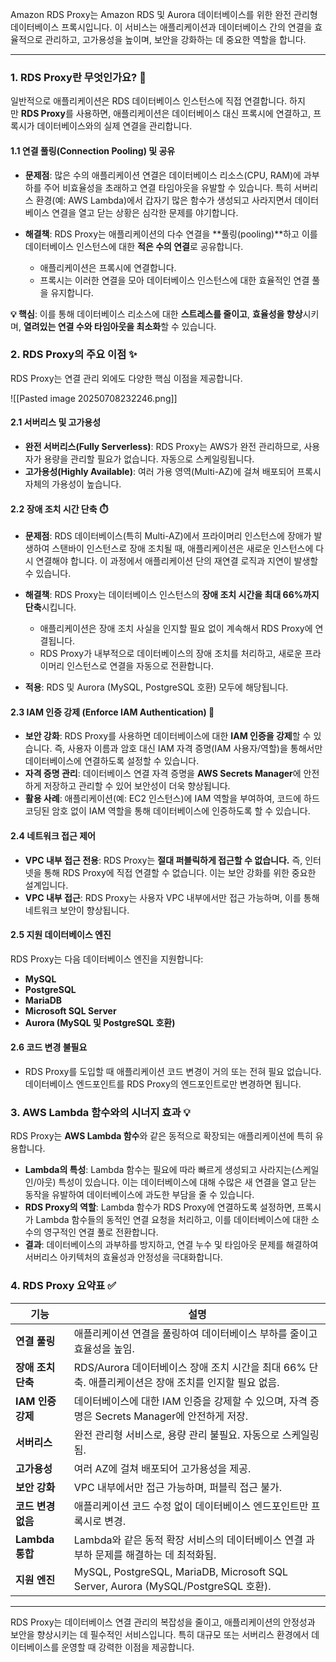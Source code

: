 
Amazon RDS Proxy는 Amazon RDS 및 Aurora 데이터베이스를 위한 완전 관리형 데이터베이스 프록시입니다. 이 서비스는 애플리케이션과 데이터베이스 간의 연결을 효율적으로 관리하고, 고가용성을 높이며, 보안을 강화하는 데 중요한 역할을 합니다.

---

### 1. RDS Proxy란 무엇인가요? 🤔

일반적으로 애플리케이션은 RDS 데이터베이스 인스턴스에 직접 연결합니다. 하지만 **RDS Proxy**를 사용하면, 애플리케이션은 데이터베이스 대신 프록시에 연결하고, 프록시가 데이터베이스와의 실제 연결을 관리합니다.

#### 1.1 연결 풀링(Connection Pooling) 및 공유

- **문제점**: 많은 수의 애플리케이션 연결은 데이터베이스 리소스(CPU, RAM)에 과부하를 주어 비효율성을 초래하고 연결 타임아웃을 유발할 수 있습니다. 특히 서버리스 환경(예: AWS Lambda)에서 갑자기 많은 함수가 생성되고 사라지면서 데이터베이스 연결을 열고 닫는 상황은 심각한 문제를 야기합니다.
    
- **해결책**: RDS Proxy는 애플리케이션의 다수 연결을 **풀링(pooling)**하고 이를 데이터베이스 인스턴스에 대한 **적은 수의 연결**로 공유합니다.
    
    - 애플리케이션은 프록시에 연결합니다.
    - 프록시는 이러한 연결을 모아 데이터베이스 인스턴스에 대한 효율적인 연결 풀을 유지합니다.

**💡 핵심**: 이를 통해 데이터베이스 리소스에 대한 **스트레스를 줄이고**, **효율성을 향상**시키며, **열려있는 연결 수와 타임아웃을 최소화**할 수 있습니다.

### 2. RDS Proxy의 주요 이점 ✨

RDS Proxy는 연결 관리 외에도 다양한 핵심 이점을 제공합니다.

![[Pasted image 20250708232246.png]]

#### 2.1 서버리스 및 고가용성

- **완전 서버리스(Fully Serverless)**: RDS Proxy는 AWS가 완전 관리하므로, 사용자가 용량을 관리할 필요가 없습니다. 자동으로 스케일링됩니다.
- **고가용성(Highly Available)**: 여러 가용 영역(Multi-AZ)에 걸쳐 배포되어 프록시 자체의 가용성이 높습니다.

#### 2.2 장애 조치 시간 단축 ⏱️

- **문제점**: RDS 데이터베이스(특히 Multi-AZ)에서 프라이머리 인스턴스에 장애가 발생하여 스탠바이 인스턴스로 장애 조치될 때, 애플리케이션은 새로운 인스턴스에 다시 연결해야 합니다. 이 과정에서 애플리케이션 단의 재연결 로직과 지연이 발생할 수 있습니다.
    
- **해결책**: RDS Proxy는 데이터베이스 인스턴스의 **장애 조치 시간을 최대 66%까지 단축**시킵니다.
    - 애플리케이션은 장애 조치 사실을 인지할 필요 없이 계속해서 RDS Proxy에 연결됩니다.
    - RDS Proxy가 내부적으로 데이터베이스의 장애 조치를 처리하고, 새로운 프라이머리 인스턴스로 연결을 자동으로 전환합니다.
- **적용**: RDS 및 Aurora (MySQL, PostgreSQL 호환) 모두에 해당됩니다.

#### 2.3 IAM 인증 강제 (Enforce IAM Authentication) 🔐

- **보안 강화**: RDS Proxy를 사용하면 데이터베이스에 대한 **IAM 인증을 강제**할 수 있습니다. 즉, 사용자 이름과 암호 대신 IAM 자격 증명(IAM 사용자/역할)을 통해서만 데이터베이스에 연결하도록 설정할 수 있습니다.
- **자격 증명 관리**: 데이터베이스 연결 자격 증명을 **AWS Secrets Manager**에 안전하게 저장하고 관리할 수 있어 보안성이 더욱 향상됩니다.
- **활용 사례**: 애플리케이션(예: EC2 인스턴스)에 IAM 역할을 부여하여, 코드에 하드코딩된 암호 없이 IAM 역할을 통해 데이터베이스에 인증하도록 할 수 있습니다.

#### 2.4 네트워크 접근 제어

- **VPC 내부 접근 전용**: RDS Proxy는 **절대 퍼블릭하게 접근할 수 없습니다.** 즉, 인터넷을 통해 RDS Proxy에 직접 연결할 수 없습니다. 이는 보안 강화를 위한 중요한 설계입니다.
- **VPC 내부 접근**: RDS Proxy는 사용자 VPC 내부에서만 접근 가능하며, 이를 통해 네트워크 보안이 향상됩니다.

#### 2.5 지원 데이터베이스 엔진

RDS Proxy는 다음 데이터베이스 엔진을 지원합니다:

- **MySQL**
- **PostgreSQL**
- **MariaDB**
- **Microsoft SQL Server**
- **Aurora (MySQL 및 PostgreSQL 호환)**

#### 2.6 코드 변경 불필요

- RDS Proxy를 도입할 때 애플리케이션 코드 변경이 거의 또는 전혀 필요 없습니다. 데이터베이스 엔드포인트를 RDS Proxy의 엔드포인트로만 변경하면 됩니다.

### 3. AWS Lambda 함수와의 시너지 효과 💡

RDS Proxy는 **AWS Lambda 함수**와 같은 동적으로 확장되는 애플리케이션에 특히 유용합니다.

- **Lambda의 특성**: Lambda 함수는 필요에 따라 빠르게 생성되고 사라지는(스케일 인/아웃) 특성이 있습니다. 이는 데이터베이스에 대해 수많은 새 연결을 열고 닫는 동작을 유발하여 데이터베이스에 과도한 부담을 줄 수 있습니다.
- **RDS Proxy의 역할**: Lambda 함수가 RDS Proxy에 연결하도록 설정하면, 프록시가 Lambda 함수들의 동적인 연결 요청을 처리하고, 이를 데이터베이스에 대한 소수의 영구적인 연결 풀로 전환합니다.
- **결과**: 데이터베이스의 과부하를 방지하고, 연결 누수 및 타임아웃 문제를 해결하여 서버리스 아키텍처의 효율성과 안정성을 극대화합니다.

### 4. RDS Proxy 요약표 ✅

|기능|설명|
|---|---|
|**연결 풀링**|애플리케이션 연결을 풀링하여 데이터베이스 부하를 줄이고 효율성을 높임.|
|**장애 조치 단축**|RDS/Aurora 데이터베이스 장애 조치 시간을 최대 66% 단축. 애플리케이션은 장애 조치를 인지할 필요 없음.|
|**IAM 인증 강제**|데이터베이스에 대한 IAM 인증을 강제할 수 있으며, 자격 증명은 Secrets Manager에 안전하게 저장.|
|**서버리스**|완전 관리형 서비스로, 용량 관리 불필요. 자동으로 스케일링됨.|
|**고가용성**|여러 AZ에 걸쳐 배포되어 고가용성을 제공.|
|**보안 강화**|VPC 내부에서만 접근 가능하며, 퍼블릭 접근 불가.|
|**코드 변경 없음**|애플리케이션 코드 수정 없이 데이터베이스 엔드포인트만 프록시로 변경.|
|**Lambda 통합**|Lambda와 같은 동적 확장 서비스의 데이터베이스 연결 과부하 문제를 해결하는 데 최적화됨.|
|**지원 엔진**|MySQL, PostgreSQL, MariaDB, Microsoft SQL Server, Aurora (MySQL/PostgreSQL 호환).|

---

RDS Proxy는 데이터베이스 연결 관리의 복잡성을 줄이고, 애플리케이션의 안정성과 보안을 향상시키는 데 필수적인 서비스입니다. 특히 대규모 또는 서버리스 환경에서 데이터베이스를 운영할 때 강력한 이점을 제공합니다.
